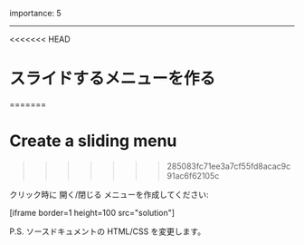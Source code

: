 importance: 5

---

<<<<<<< HEAD
# スライドするメニューを作る
=======
# Create a sliding menu
>>>>>>> 285083fc71ee3a7cf55fd8acac9c91ac6f62105c

クリック時に 開く/閉じる メニューを作成してください:

[iframe border=1 height=100 src="solution"]

P.S. ソースドキュメントの HTML/CSS を変更します。

